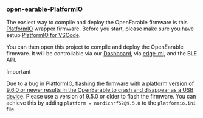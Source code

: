 ### open-earable-PlatformIO

The easiest way to compile and deploy the OpenEarable firmware is this [PlatformIO](https://platformio.org) wrapper firmware. 
Before you start, please make sure you have setup [PlatformIO for VSCode](https://platformio.org/install/ide?install=vscode).


You can then open this project to compile and deploy the OpenEarable firmware. It will be controllable via our [Dashboard](https://github.com/OpenEarable/dashboard), via [edge-ml](https://edge-ml.org/), and the BLE API.

> [!IMPORTANT]  
> Due to a bug in PlatformIO, [flashing the firmware with a platform version of 9.6.0 or newer results in the OpenEarable to crash and disappear as a USB device](https://github.com/platformio/platform-nordicnrf52/issues/175). Please use a version of 9.5.0 or older to flash the firmware. You can achieve this by adding `platform = nordicnrf52@9.5.0` to the `platformio.ini` file.